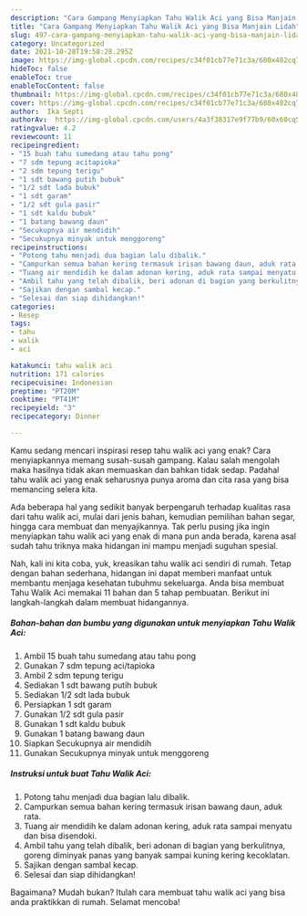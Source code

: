 ```yaml
---
description: "Cara Gampang Menyiapkan Tahu Walik Aci yang Bisa Manjain Lidah"
title: "Cara Gampang Menyiapkan Tahu Walik Aci yang Bisa Manjain Lidah"
slug: 497-cara-gampang-menyiapkan-tahu-walik-aci-yang-bisa-manjain-lidah
category: Uncategorized
date: 2021-10-28T19:58:28.295Z
image: https://img-global.cpcdn.com/recipes/c34f01cb77e71c3a/680x482cq70/tahu-walik-aci-foto-resep-utama.jpg
hideToc: false
enableToc: true
enableTocContent: false
thumbnail: https://img-global.cpcdn.com/recipes/c34f01cb77e71c3a/680x482cq70/tahu-walik-aci-foto-resep-utama.jpg
cover: https://img-global.cpcdn.com/recipes/c34f01cb77e71c3a/680x482cq70/tahu-walik-aci-foto-resep-utama.jpg
author:  Ika Septi
authorAv:  https://img-global.cpcdn.com/users/4a3f38317e9f77b9/60x60cq50/avatar.jpg
ratingvalue: 4.2
reviewcount: 11
recipeingredient:
- "15 buah tahu sumedang atau tahu pong"
- "7 sdm tepung acitapioka"
- "2 sdm tepung terigu"
- "1 sdt bawang putih bubuk"
- "1/2 sdt lada bubuk"
- "1 sdt garam"
- "1/2 sdt gula pasir"
- "1 sdt kaldu bubuk"
- "1 batang bawang daun"
- "Secukupnya air mendidih"
- "Secukupnya minyak untuk menggoreng"
recipeinstructions:
- "Potong tahu menjadi dua bagian lalu dibalik."
- "Campurkan semua bahan kering termasuk irisan bawang daun, aduk rata."
- "Tuang air mendidih ke dalam adonan kering, aduk rata sampai menyatu dan bisa disendoki."
- "Ambil tahu yang telah dibalik, beri adonan di bagian yang berkulitnya, goreng diminyak panas yang banyak sampai kuning kering kecoklatan."
- "Sajikan dengan sambal kecap."
- "Selesai dan siap dihidangkan!"
categories:
- Resep
tags:
- tahu
- walik
- aci

katakunci: tahu walik aci 
nutrition: 171 calories
recipecuisine: Indonesian
preptime: "PT20M"
cooktime: "PT41M"
recipeyield: "3"
recipecategory: Dinner

---
```



Kamu sedang mencari inspirasi resep tahu walik aci yang enak? Cara menyiapkannya memang susah-susah gampang. Kalau salah mengolah maka hasilnya tidak akan memuaskan dan bahkan tidak sedap. Padahal tahu walik aci yang enak seharusnya punya aroma dan cita rasa yang bisa memancing selera kita.


Ada beberapa hal yang sedikit banyak berpengaruh terhadap kualitas rasa dari tahu walik aci, mulai dari jenis bahan, kemudian pemilihan bahan segar, hingga cara membuat dan menyajikannya. Tak perlu pusing jika ingin menyiapkan tahu walik aci yang enak di mana pun anda berada, karena asal sudah tahu triknya maka hidangan ini mampu menjadi suguhan spesial.




Nah, kali ini kita coba, yuk, kreasikan tahu walik aci sendiri di rumah. Tetap dengan bahan sederhana, hidangan ini dapat memberi manfaat untuk membantu menjaga kesehatan tubuhmu sekeluarga. Anda bisa membuat Tahu Walik Aci memakai 11 bahan dan 5 tahap pembuatan. Berikut ini langkah-langkah dalam membuat hidangannya.

<!--inarticleads1-->

##### Bahan-bahan dan bumbu yang digunakan untuk menyiapkan Tahu Walik Aci:

1. Ambil 15 buah tahu sumedang atau tahu pong
1. Gunakan 7 sdm tepung aci/tapioka
1. Ambil 2 sdm tepung terigu
1. Sediakan 1 sdt bawang putih bubuk
1. Sediakan 1/2 sdt lada bubuk
1. Persiapkan 1 sdt garam
1. Gunakan 1/2 sdt gula pasir
1. Gunakan 1 sdt kaldu bubuk
1. Gunakan 1 batang bawang daun
1. Siapkan Secukupnya air mendidih
1. Gunakan Secukupnya minyak untuk menggoreng




<!--inarticleads2-->

##### Instruksi untuk buat Tahu Walik Aci:

1. Potong tahu menjadi dua bagian lalu dibalik.
1. Campurkan semua bahan kering termasuk irisan bawang daun, aduk rata.
1. Tuang air mendidih ke dalam adonan kering, aduk rata sampai menyatu dan bisa disendoki.
1. Ambil tahu yang telah dibalik, beri adonan di bagian yang berkulitnya, goreng diminyak panas yang banyak sampai kuning kering kecoklatan.
1. Sajikan dengan sambal kecap.
1. Selesai dan siap dihidangkan!



Bagaimana? Mudah bukan? Itulah cara membuat tahu walik aci yang bisa anda praktikkan di rumah. Selamat mencoba!

